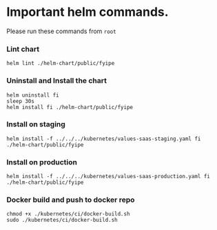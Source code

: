 # Important helm commands.

Please run these commands from `root`

### Lint chart

```
helm lint ./helm-chart/public/fyipe 
```

### Uninstall and Install the chart
```
helm uninstall fi
sleep 30s
helm install fi ./helm-chart/public/fyipe 
```

### Install on staging
```
helm install -f ../../../kubernetes/values-saas-staging.yaml fi ./helm-chart/public/fyipe 
```

### Install on production
```
helm install -f ../../../kubernetes/values-saas-production.yaml fi ./helm-chart/public/fyipe 
```

### Docker build and push to docker repo
```
chmod +x ./kubernetes/ci/docker-build.sh
sudo ./kubernetes/ci/docker-build.sh
```